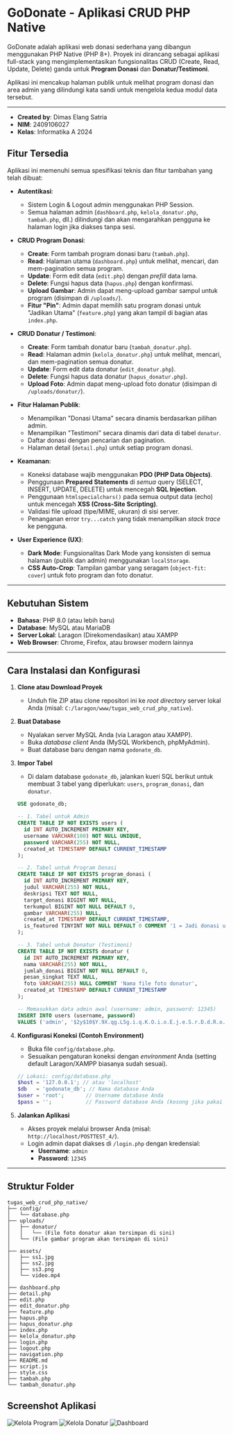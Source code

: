 # GoDonate - Aplikasi CRUD PHP Native

GoDonate adalah aplikasi web donasi sederhana yang dibangun menggunakan PHP Native (PHP 8+). Proyek ini dirancang sebagai aplikasi full-stack yang mengimplementasikan fungsionalitas CRUD (Create, Read, Update, Delete) ganda untuk **Program Donasi** dan **Donatur/Testimoni**.

Aplikasi ini mencakup halaman publik untuk melihat program donasi dan area admin yang dilindungi kata sandi untuk mengelola kedua modul data tersebut.

---

* **Created by**: Dimas Elang Satria
* **NIM**: 2409106027
* **Kelas**: Informatika A 2024

## Fitur Tersedia

Aplikasi ini memenuhi semua spesifikasi teknis dan fitur tambahan yang telah dibuat:

* **Autentikasi**:
    * Sistem Login & Logout admin menggunakan PHP Session.
    * Semua halaman admin (`dashboard.php`, `kelola_donatur.php`, `tambah.php`, dll.) dilindungi dan akan mengarahkan pengguna ke halaman login jika diakses tanpa sesi.

* **CRUD Program Donasi**:
    * **Create**: Form tambah program donasi baru (`tambah.php`).
    * **Read**: Halaman utama (`dashboard.php`) untuk melihat, mencari, dan mem-pagination semua program.
    * **Update**: Form edit data (`edit.php`) dengan *prefill* data lama.
    * **Delete**: Fungsi hapus data (`hapus.php`) dengan konfirmasi.
    * **Upload Gambar**: Admin dapat meng-upload gambar sampul untuk program (disimpan di `/uploads/`).
    * **Fitur "Pin"**: Admin dapat memilih satu program donasi untuk "Jadikan Utama" (`feature.php`) yang akan tampil di bagian atas `index.php`.

* **CRUD Donatur / Testimoni**:
    * **Create**: Form tambah donatur baru (`tambah_donatur.php`).
    * **Read**: Halaman admin (`kelola_donatur.php`) untuk melihat, mencari, dan mem-pagination semua donatur.
    * **Update**: Form edit data donatur (`edit_donatur.php`).
    * **Delete**: Fungsi hapus data donatur (`hapus_donatur.php`).
    * **Upload Foto**: Admin dapat meng-upload foto donatur (disimpan di `/uploads/donatur/`).

* **Fitur Halaman Publik**:
    * Menampilkan "Donasi Utama" secara dinamis berdasarkan pilihan admin.
    * Menampilkan "Testimoni" secara dinamis dari data di tabel `donatur`.
    * Daftar donasi dengan pencarian dan pagination.
    * Halaman detail (`detail.php`) untuk setiap program donasi.

* **Keamanan**:
    * Koneksi database wajib menggunakan **PDO (PHP Data Objects)**.
    * Penggunaan **Prepared Statements** di *semua* query (SELECT, INSERT, UPDATE, DELETE) untuk mencegah **SQL Injection**.
    * Penggunaan `htmlspecialchars()` pada semua output data (echo) untuk mencegah **XSS (Cross-Site Scripting)**.
    * Validasi file upload (tipe/MIME, ukuran) di sisi server.
    * Penanganan error `try...catch` yang tidak menampilkan *stack trace* ke pengguna.

* **User Experience (UX)**:
    * **Dark Mode**: Fungsionalitas Dark Mode yang konsisten di semua halaman (publik dan admin) menggunakan `localStorage`.
    * **CSS Auto-Crop**: Tampilan gambar yang seragam (`object-fit: cover`) untuk foto program dan foto donatur.

---

## Kebutuhan Sistem

* **Bahasa**: PHP 8.0 (atau lebih baru)
* **Database**: MySQL atau MariaDB
* **Server Lokal**: Laragon (Direkomendasikan) atau XAMPP
* **Web Browser**: Chrome, Firefox, atau browser modern lainnya

---

## Cara Instalasi dan Konfigurasi

1.  **Clone atau Download Proyek**
    * Unduh file ZIP atau clone repositori ini ke *root directory* server lokal Anda (misal: `C:/laragon/www/tugas_web_crud_php_native`).

2.  **Buat Database**
    * Nyalakan server MySQL Anda (via Laragon atau XAMPP).
    * Buka *database client* Anda (MySQL Workbench, phpMyAdmin).
    * Buat database baru dengan nama `godonate_db`.

3.  **Impor Tabel**
    * Di dalam database `godonate_db`, jalankan kueri SQL berikut untuk membuat 3 tabel yang diperlukan: `users`, `program_donasi`, dan `donatur`.

    ```sql
    USE godonate_db;

    -- 1. Tabel untuk Admin
    CREATE TABLE IF NOT EXISTS users (
      id INT AUTO_INCREMENT PRIMARY KEY,
      username VARCHAR(100) NOT NULL UNIQUE,
      password VARCHAR(255) NOT NULL,
      created_at TIMESTAMP DEFAULT CURRENT_TIMESTAMP
    );

    -- 2. Tabel untuk Program Donasi
    CREATE TABLE IF NOT EXISTS program_donasi (
      id INT AUTO_INCREMENT PRIMARY KEY,
      judul VARCHAR(255) NOT NULL,
      deskripsi TEXT NOT NULL,
      target_donasi BIGINT NOT NULL,
      terkumpul BIGINT NOT NULL DEFAULT 0,
      gambar VARCHAR(255) NULL,
      created_at TIMESTAMP DEFAULT CURRENT_TIMESTAMP,
      is_featured TINYINT NOT NULL DEFAULT 0 COMMENT '1 = Jadi donasi utama, 0 = Normal'
    );

    -- 3. Tabel untuk Donatur (Testimoni)
    CREATE TABLE IF NOT EXISTS donatur (
      id INT AUTO_INCREMENT PRIMARY KEY,
      nama VARCHAR(255) NOT NULL,
      jumlah_donasi BIGINT NOT NULL DEFAULT 0,
      pesan_singkat TEXT NULL,
      foto VARCHAR(255) NULL COMMENT 'Nama file foto donatur',
      created_at TIMESTAMP DEFAULT CURRENT_TIMESTAMP
    );

    -- Memasukkan data admin awal (username: admin, password: 12345)
    INSERT INTO users (username, password)
    VALUES ('admin', '$2y$10$Y.9X.qg.L5g.i.q.K.O.i.o.E.j.e.S.r.D.d.R.o.S.l.f.S.g.F.u');
    ```

4.  **Konfigurasi Koneksi (Contoh Environment)**
    * Buka file `config/database.php`.
    * Sesuaikan pengaturan koneksi dengan *environment* Anda (setting default Laragon/XAMPP biasanya sudah sesuai).

    ```php
    // Lokasi: config/database.php
    $host = '127.0.0.1'; // atau 'localhost'
    $db   = 'godonate_db'; // Nama database Anda
    $user = 'root';       // Username database Anda
    $pass = '';           // Password database Anda (kosong jika pakai Laragon/XAMPP default)
    ```

5.  **Jalankan Aplikasi**
    * Akses proyek melalui browser Anda (misal: `http://localhost/POSTTEST_4/`).
    * Login admin dapat diakses di `/login.php` dengan kredensial:
        * **Username**: `admin`
        * **Password**: `12345`

---

## Struktur Folder
```
tugas_web_crud_php_native/
├── config/
│   └── database.php
├── uploads/
│   ├── donatur/
│   │   └── (File foto donatur akan tersimpan di sini)
│   └── (File gambar program akan tersimpan di sini)
│
├── assets/
│   ├── ss1.jpg
│   ├── ss2.jpg
│   ├── ss3.png
│   └── video.mp4
│
├── dashboard.php
├── detail.php
├── edit.php
├── edit_donatur.php
├── feature.php
├── hapus.php
├── hapus_donatur.php
├── index.php
├── kelola_donatur.php
├── login.php
├── logout.php
├── navigation.php
├── README.md
├── script.js
├── style.css
├── tambah.php
└── tambah_donatur.php
```

## Screenshot Aplikasi

![Kelola Program](assets/ss2.png)
![Kelola Donatur](assets/ss1.png)
![Dashboard](assets/ss3.png)